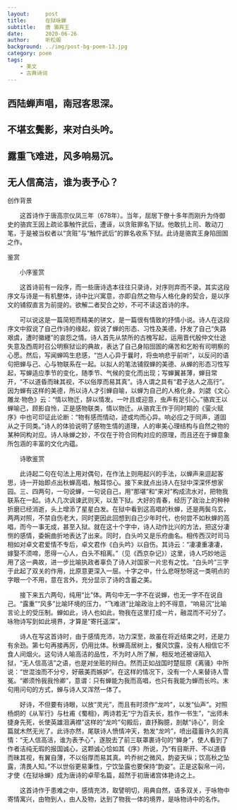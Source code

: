```yaml
---
layout:     post
title:      在狱咏蝉
subtitle:   唐 骆宾王
date:       2020-06-26
author:     听松阁
background: ../img/post-bg-poem-13.jpg
category: poem
tags:
    - 美文
    - 古典诗词
---
```


## 西陆蝉声唱，南冠客思深。

## 不堪玄鬓影，来对白头吟。

## 露重飞难进，风多响易沉。

## 无人信高洁，谁为表予心？





创作背景

　　这首诗作于唐高宗仪凤三年（678年）。当年，屈居下僚十多年而刚升为侍御史的骆宾王因上疏论事触忤武后，遭诬，以贪赃罪名下狱。他敢抗上司、敢动刀笔，于是被当权者以“贪赃”与“触忤武后”的罪名收系下狱。此诗是骆宾王身陷囹圄之作。





鉴赏



　　小序鉴赏



　　这首诗前有一段序，而一些唐诗选本往往只录诗，对序则弃而不录。其实这段序文与诗是一有机整体，诗中比兴寓意，亦即自然之物与人格化身的契合，是以序文的铺叙直言为前提的。欲解二者契合之妙，不可不读这首诗的序。



　　可以说这是一篇简短而精美的骈文，是一篇很有情致的抒情小说。诗人在这段序文中叙说了自己作诗的缘起，叙说了蝉的形态、习性及美德，抒发了自己“失路艰虞，遭时徽纆”的哀怨之情。诗人首先从禁所的古槐写起，运用晋代殷仲文仕途失意及西周时召公明察狱讼的典故，表达了自己身陷囹圄的痛苦和乞盼有司明察的心愿。然后，写闻蝉鸣生悲感，“岂人心异于曩时，将虫响悲乎前听”，以反问的语句把蝉与己、心与物联系在一起。以拟人的笔法铺叙蝉的美德、从蝉的形态习性写起，写蝉适应季节的变化，随季节、气候的变化而出现；写蝉翼甚薄，蝉目常开，“不以道昏而昧其视，不以俗厚而易其真”。诗人谓之具有“君子达人之高行”。因为蝉有这样的美德，所以诗人才引蝉自喻，以蝉为自己的人格化身。刘勰《文心雕龙·物色》云：“情以物迁，辞以情发。一叶且或迎意，虫声有足引心。”骆宾王以蝉喻己，顾影自怜，正是感物联类，情以物迁。从骆宾王作于同时期的《萤火赋序》中也可印证此论断：“物有感而情动，迹或均而心异。响必应之于同声，道固从之于同类。”诗人的体验说明了感物生情的道理，人的审美心理结构与自然之物的某种同构对应。诗人咏蝉之妙，不仅在于符合同构对应的原理，而且还在于蝉意象所包涵的丰富的文化内蕴。



　　诗歌鉴赏



　　此诗起二句在句法上用对偶句，在作法上则用起兴的手法，以蝉声来逗起客思，诗一开始即点出秋蝉高唱，触耳惊心。接下来就点出诗人在狱中深深怀想家园。三、四两句，一句说蝉，一句说自己，用“那堪”和“来对”构成流水对，把物我联系在一起。诗人几次讽谏武则天，以至下狱。大好的青春，经历了政治上的种种折磨已经消逝，头上增添了星星白发。在狱中看到这高唱的秋蝉，还是两鬓乌玄，两两对照，不禁自伤老大，同时更因此回想到自己少年时代，也何尝不如秋蝉的高唱，而今一事无成，甚至入狱。就在这十个字中，诗人动作比兴的方法，把这分凄恻的感情，委婉曲折地表达了出来。同时，白头吟又是乐府曲名。相传西汉时司马相如对卓文君爱情不专后，卓文君作《白头吟》以自伤。其诗云：“凄凄重凄凄，嫁娶不须啼，愿得一心人，白头不相离。”（见《西京杂记》）这里，诗人巧妙地运用了这一典故，进一步比喻执政者辜负了诗人对国家一片忠有之忱。“白头吟”三字于此起了双关的作用，比原意更深入一层。十字之中，什么悲呀愁呀这一类明点的字眼一个不用，意在言外，充分显示了诗的含蓄之美。



　　接下来五六两句，纯用“比”体。两句中无一字不在说蝉，也无一字不在说自己。“露重”“风多”比喻环境的压力，“飞难进”比喻政治上的不得意，“响易沉”比喻言论上的受压制。蝉如此，诗人也如此，物我在这里打成一片，融混而不可分了。咏物诗写到如此境界，才算是“寄托遥深”。



　　诗人在写这首诗时，由于感情充沛，功力深至，故虽在将近结束之时，还是力有余劲。第七句再接再厉，仍用比体。秋蝉高居树上，餐风饮露，没有人相信它不食人间烟火。这句诗人喻高洁的品性，不为时人所了解，相反地还被诬陷入狱，“无人信高洁”之语，也是对坐赃的辩白。然而正如战国时楚屈原《离骚》中所说：“世混浊而不分兮，好蔽美而嫉妒”。在这样的情况下，没有一个人来替诗人雪冤。“卿须怜我我怜卿”，意谓：只有蝉能为我而高唱，也只有我能为蝉而长吟。末句用问句的方式，蝉与诗人又浑然一体了。



　　好诗，不但要有诗眼，以放“灵光”，而且有时须作“龙吟”，以发“仙声”。对照杨炯的《从军行》与杜甫《蜀相》，两诗若无“宁为百夫长，胜作一书生”，“出师未捷身先死，长使英雄泪满襟”这样的“龙吟”句殿后，直抒胸臆，剖献“诗心”，则全篇就木然无光了。此诗亦然，尾联诗人愤情冲天，勃发“龙吟”，喷出蕴蓄许久的真情：“无人信高洁，谁为表予心”，遂脱去了前三联罩裹诗句的“蝉身”，使人看到了作者洁纯无瑕的报国诚心，这颗诚心恰如其《序》所说，乃“有目斯开、不以道昏而昧其视，有翼自薄，不以俗厚而易其真。吟乔树之微风，韵姿天纵；饮高秋之坠露，清畏人知。”不以世俗更易秉性，宁饮坠露也要保持“韵姿”。正是这裂帛一问，才使《在狱咏蝉》成为唐诗的卓荦名篇，超然于初唐诸宫体艳诗之上。



　　这首诗作于患难之中，感情充沛，取譬明切，用典自然，语多双关，于咏物中寄情寓兴，由物到人，由人及物，达到了物我一体的境界，是咏物诗中的名作。

